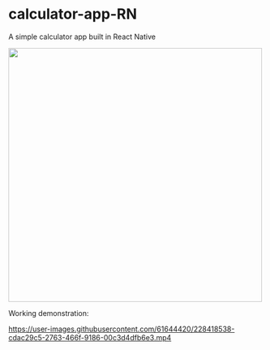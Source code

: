 # calculator-app-RN
A simple calculator app built in React Native

<img src="https://github.com/user-attachments/assets/0126b397-57f3-43ed-bd03-6eba24a42ed5" height="500">

Working demonstration:

https://user-images.githubusercontent.com/61644420/228418538-cdac29c5-2763-466f-9186-00c3d4dfb6e3.mp4
